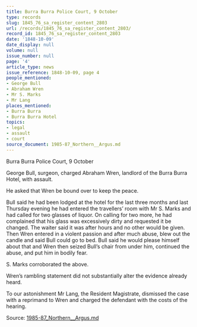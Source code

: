 ```yaml
---
title: Burra Burra Police Court, 9 October
type: records
slug: 1845_76_sa_register_content_2803
url: /records/1845_76_sa_register_content_2803/
record_id: 1845_76_sa_register_content_2803
date: '1848-10-09'
date_display: null
volume: null
issue_number: null
page: '4'
article_type: news
issue_reference: 1848-10-09, page 4
people_mentioned:
- George Bull
- Abraham Wren
- Mr S. Marks
- Mr Lang
places_mentioned:
- Burra Burra
- Burra Burra Hotel
topics:
- legal
- assault
- court
source_document: 1985-87_Northern__Argus.md
---
```


Burra Burra Police Court, 9 October

George Bull, surgeon, charged Abraham Wren, landlord of the Burra Burra Hotel, with assault.

He asked that Wren be bound over to keep the peace.

Bull said he had been lodged at the hotel for the last three months and last Thursday evening he had entered the travellers’ room with Mr S. Marks and had called for two glasses of liquor.  On calling for two more, he had complained that his glass was excessively dirty and requested it be changed.  The waiter said it was after hours and no other would be given.  Then Wren entered in a violent passion and after much abuse, blew out the candle and said Bull could go to bed.  Bull said he would please himself about that and Wren then seized Bull’s chair from under him, continued the abuse, and put him in bodily fear.

S. Marks corroborated the above.

Wren’s rambling statement did not substantially alter the evidence already heard.

To our astonishment Mr Lang, the Resident Magistrate, dismissed the case with a reprimand to Wren and charged the defendant with the costs of the hearing.

Source: [1985-87_Northern__Argus.md](/downloads/markdown/1985-87_Northern__Argus.md)
